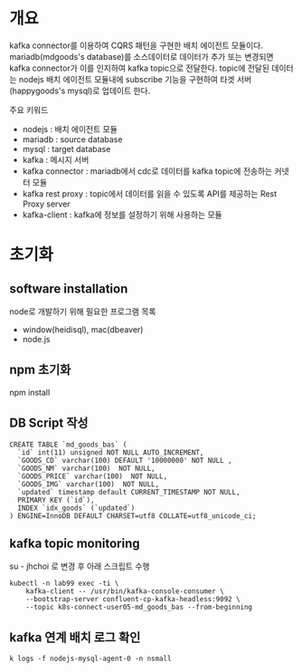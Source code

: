 # 개요
kafka connector를 이용하여 CQRS 패턴을 구현한 배치 에이전트 모듈이다.
mariadb(mdgoods's database)를 소스데이터로 데이터가 추가 또는 변경되면 kafka connector가 이를 인지하여 kafka topic으로 전달한다. topic에 전달된 데이터는 nodejs 배치 에이전트 모듈내에 subscribe 기능을 구현하여 타겟 서버(happygoods's mysql)로 업데이트 한다. 

주요 키워드
- nodejs : 배치 에이전트 모듈
- mariadb : source database
- mysql : target database
- kafka : 메시지 서버
- kafka connector : mariadb에서 cdc로 데이터를  kafka topic에 전송하는 커넷터 모듈
- kafka rest proxy : topic에서 데이터를 읽을 수 있도록 API를 제공하는 Rest Proxy server
- kafka-client : kafka에 정보를 설정하기 위해 사용하는 모듈

# 초기화 
## software installation
node로 개발하기 위해 필요한 프로그램 목록
- window(heidisql), mac(dbeaver)
- node.js

## npm 초기화 
npm install

## DB Script 작성
```
CREATE TABLE `md_goods_bas` (
  `id` int(11) unsigned NOT NULL AUTO_INCREMENT,
  `GOODS_CD` varchar(100) DEFAULT '10000000' NOT NULL ,
  `GOODS_NM` varchar(100)  NOT NULL,
  `GOODS_PRICE` varchar(100)  NOT NULL,
  `GOODS_IMG` varchar(100)  NOT NULL,
  `updated` timestamp default CURRENT_TIMESTAMP NOT NULL,
  PRIMARY KEY (`id`),
  INDEX `idx_goods` (`updated`)
) ENGINE=InnoDB DEFAULT CHARSET=utf8 COLLATE=utf8_unicode_ci;
```

## kafka topic monitoring
su - jhchoi 로 변경 후 아래 스크립트 수행
```
kubectl -n lab99 exec -ti \
    kafka-client -- /usr/bin/kafka-console-consumer \
    --bootstrap-server confluent-cp-kafka-headless:9092 \
    --topic k8s-connect-user05-md_goods_bas --from-beginning

```

## kafka 연계 배치 로그 확인

```
k logs -f nodejs-mysql-agent-0 -n nsmall
```
